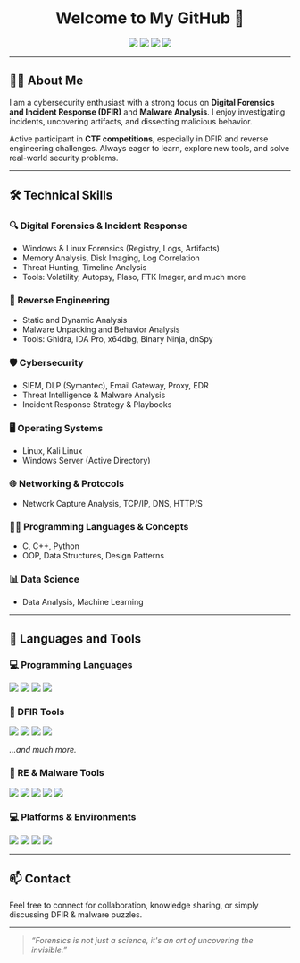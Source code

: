 <h1 align="center">Welcome to My GitHub 👋</h1>

<p align="center">
  <img src="https://img.shields.io/badge/DFIR-%23008080?style=flat-square&logo=veritas&logoColor=white"/>
  <img src="https://img.shields.io/badge/Reverse_Engineering-critical?style=flat-square&logo=virustotal&logoColor=white"/>
  <img src="https://img.shields.io/badge/Cybersecurity-%23005F73?style=flat-square&logo=tryhackme&logoColor=white"/>
  <img src="https://img.shields.io/badge/Problem_Solving-%23008ECC?style=flat-square&logo=codeforces&logoColor=white"/>
</p>

---

## 🧑‍💼 About Me

I am a cybersecurity enthusiast with a strong focus on **Digital Forensics and Incident Response (DFIR)** and **Malware Analysis**. I enjoy investigating incidents, uncovering artifacts, and dissecting malicious behavior.

Active participant in **CTF competitions**, especially in DFIR and reverse engineering challenges. Always eager to learn, explore new tools, and solve real-world security problems.



---

## 🛠 Technical Skills

### 🔍 Digital Forensics & Incident Response
- Windows & Linux Forensics (Registry, Logs, Artifacts)
- Memory Analysis, Disk Imaging, Log Correlation
- Threat Hunting, Timeline Analysis
- Tools: Volatility, Autopsy, Plaso, FTK Imager, and much more

### 🧪 Reverse Engineering
- Static and Dynamic Analysis
- Malware Unpacking and Behavior Analysis
- Tools: Ghidra, IDA Pro, x64dbg, Binary Ninja, dnSpy

### 🛡 Cybersecurity
- SIEM, DLP (Symantec), Email Gateway, Proxy, EDR
- Threat Intelligence & Malware Analysis
- Incident Response Strategy & Playbooks

### 🖥 Operating Systems
- Linux, Kali Linux
- Windows Server (Active Directory)

### 🌐 Networking & Protocols
- Network Capture Analysis, TCP/IP, DNS, HTTP/S

### 🧑‍💻 Programming Languages & Concepts
- C, C++, Python
- OOP, Data Structures, Design Patterns

### 📊 Data Science
- Data Analysis, Machine Learning

---

## 🧰 Languages and Tools

### 💻 Programming Languages
<p>
  <img src="https://img.shields.io/badge/C-A8B9CC?style=for-the-badge&logo=c&logoColor=white"/>
  <img src="https://img.shields.io/badge/C++-00599C?style=for-the-badge&logo=cplusplus&logoColor=white"/>
  <img src="https://img.shields.io/badge/Python-3776AB?style=for-the-badge&logo=python&logoColor=white"/>
  <img src="https://img.shields.io/badge/Assembly-6E4C13?style=for-the-badge"/>
</p>

### 🔧 DFIR Tools
<p>
  <img src="https://img.shields.io/badge/Volatility-556B2F?style=for-the-badge&logo=forensic&logoColor=white"/>
  <img src="https://img.shields.io/badge/Autopsy-003366?style=for-the-badge"/>
  <img src="https://img.shields.io/badge/Plaso-5B5EA6?style=for-the-badge"/>
  <img src="https://img.shields.io/badge/FTK_Imager-696969?style=for-the-badge"/>
</p>

<p><em>...and much more.</em></p>


### 🧠 RE & Malware Tools
<p>
  <img src="https://img.shields.io/badge/IDA_Pro-yellow?style=for-the-badge"/>
  <img src="https://img.shields.io/badge/Ghidra-F80000?style=for-the-badge&logo=ghidra&logoColor=white"/>
  <img src="https://img.shields.io/badge/Binary_Ninja-000000?style=for-the-badge"/>
  <img src="https://img.shields.io/badge/x64dbg-333333?style=for-the-badge"/>
  <img src="https://img.shields.io/badge/dnSpy-800080?style=for-the-badge&logo=.net&logoColor=white"/>
</p>

### 💻 Platforms & Environments
<p>
  <img src="https://img.shields.io/badge/Linux-FCC624?style=for-the-badge&logo=linux&logoColor=black"/>
  <img src="https://img.shields.io/badge/Kali_Linux-557C94?style=for-the-badge&logo=kali-linux&logoColor=white"/>
  <img src="https://img.shields.io/badge/Windows_Server-0078D6?style=for-the-badge&logo=windows&logoColor=white"/>
  <img src="https://img.shields.io/badge/VirtualBox-183A61?style=for-the-badge&logo=virtualbox&logoColor=white"/>
</p>

---

## 📫 Contact

Feel free to connect for collaboration, knowledge sharing, or simply discussing DFIR & malware puzzles.

---

> _“Forensics is not just a science, it's an art of uncovering the invisible.”_
